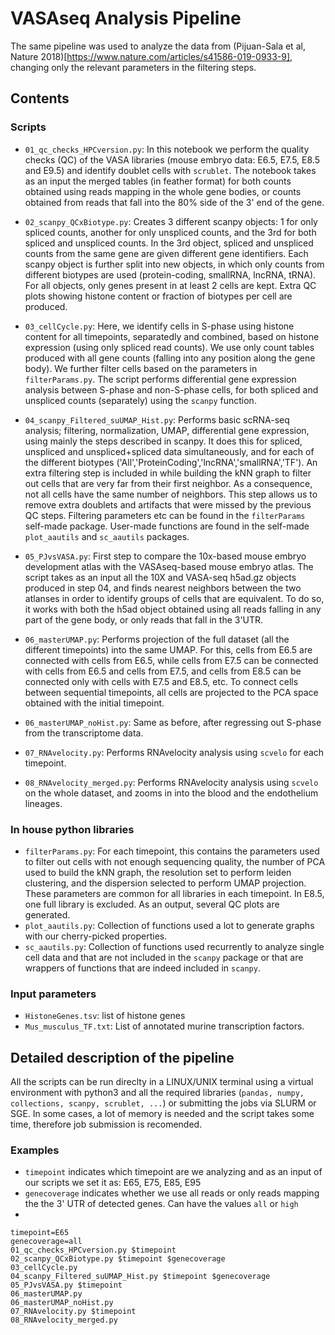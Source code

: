 # VASAseq Analysis Pipeline

The same pipeline was used to analyze the data from (Pijuan-Sala et al, Nature 2018)[https://www.nature.com/articles/s41586-019-0933-9], changing only the relevant parameters in the filtering steps. 

## Contents

### Scripts
- `01_qc_checks_HPCversion.py`: In this notebook we perform the quality checks (QC) of the VASA libraries (mouse embryo data: E6.5, E7.5, E8.5 and E9.5) and identify doublet cells with `scrublet`. The notebook takes as an input the merged tables (in feather format) for both counts obtained using reads mapping in the whole gene bodies, or counts obtained from reads that fall into the 80% side of the 3' end of the gene. 

- `02_scanpy_QCxBiotype.py`: Creates 3 different scanpy objects: 1 for only spliced counts, another for only unspliced counts, and the 3rd for both spliced and unspliced counts. In the 3rd object, spliced and unspliced counts from the same gene are given different gene identifiers. Each scanpy object is further split into new objects, in which only counts from different biotypes are used (protein-coding, smallRNA, lncRNA, tRNA). For all objects, only genes present in at least 2 cells are kept. Extra QC plots showing histone content or fraction of biotypes per cell are produced. 

- `03_cellCycle.py`: Here, we identify cells in S-phase using histone content for all timepoints, separatedly and combined, based on histone expression (using only spliced read counts). We use only count tables produced with all gene counts (falling into any position along the gene body).  We further filter cells based on the parameters in `filterParams.py`. The script performs differential gene expression analysis between S-phase and non-S-phase cells, for both spliced and unspliced counts (separately) using the `scanpy` function.

- `04_scanpy_Filtered_suUMAP_Hist.py`: Performs basic scRNA-seq analysis; filtering, normalization, UMAP, differential gene expression, using mainly the steps described in scanpy.  It does this for spliced, unspliced and unspliced+spliced data simultaneously, and for each of the different biotypes ('All','ProteinCoding','lncRNA','smallRNA','TF'). An extra filtering step is included in while building the kNN graph to filter out cells that are very far from their first neighbor. As a consequence, not all cells have the same number of neighbors. This step allows us to remove extra doublets and artifacts that were missed by the previous QC steps. Filtering parameters etc can be found in the `filterParams` self-made package. User-made functions are found in the self-made `plot_aautils` and `sc_aautils` packages.

- `05_PJvsVASA.py`: First step to compare the 10x-based mouse embryo development atlas with the VASAseq-based mouse embryo atlas. The script takes as an input all the 10X and VASA-seq h5ad.gz objects produced in step 04, and finds nearest neighbors between the two atlanses in order to identify groups of cells that are equivalent. To do so, it works with both the h5ad object obtained using all reads falling in any part of the gene body, or only reads that fall in the 3'UTR. 

- `06_masterUMAP.py`: Performs projection of the full dataset (all the different timepoints) into the same UMAP. For this, cells from E6.5 are connected with cells from E6.5, while cells from E7.5 can be connected with cells from E6.5 and cells from E7.5, and cells from E8.5 can be connected only with cells with E7.5 and E8.5, etc. To connect cells between sequential timepoints, all cells are projected to the PCA space obtained with the initial timepoint. 

- `06_masterUMAP_noHist.py`: Same as before, after regressing out S-phase from the transcriptome data. 

- `07_RNAvelocity.py`: Performs RNAvelocity analysis using `scvelo` for each timepoint. 

- `08_RNAvelocity_merged.py`: Performs RNAvelocity analysis using `scvelo` on the whole dataset, and zooms in into the blood and the endothelium lineages. 

### In house python libraries
- `filterParams.py`: For each timepoint, this contains the parameters used to filter out cells with not enough sequencing quality, the number of PCA used to build the kNN graph, the resolution set to perform leiden clustering, and the dispersion selected to perform UMAP projection. These parameters are common for all libraries in each timepoint. In E8.5, one full library is excluded. As an output, several QC plots are generated. 
- `plot_aautils.py`: Collection of functions used a lot to generate graphs with our cherry-picked properties. 
- `sc_aautils.py`: Collection of functions used recurrently to analyze single cell data and that are not included in the `scanpy` package or that are wrappers of functions that are indeed included in `scanpy`.

### Input parameters
- `HistoneGenes.tsv`: list of histone genes
- `Mus_musculus_TF.txt`: List of annotated murine transcription factors.

## Detailed description of the pipeline

All the scripts can be run direclty in a LINUX/UNIX terminal using a virtual environment with python3 and all the required libraries (`pandas, numpy, collections, scanpy, scrublet, ...`) or submitting the jobs via SLURM or SGE. In some cases, a lot of memory is needed and the script takes some time, therefore job submission is recomended. 

### Examples

- `timepoint` indicates which timepoint are we analyzing and as an input of our scripts we set it as: E65, E75, E85, E95
- `genecoverage` indicates whether we use all reads or only reads mapping the the 3' UTR of detected genes. Can have the values `all` or `high`
- 
```
timepoint=E65
genecoverage=all
01_qc_checks_HPCversion.py $timepoint 
02_scanpy_QCxBiotype.py $timepoint $genecoverage
03_cellCycle.py
04_scanpy_Filtered_suUMAP_Hist.py $timepoint $genecoverage
05_PJvsVASA.py $timepoint
06_masterUMAP.py
06_masterUMAP_noHist.py
07_RNAvelocity.py $timepoint
08_RNAvelocity_merged.py
```

